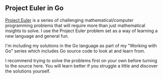 
## Project Euler in Go

[Project Euler](https://projecteuler.net/) is a series of challenging mathematical/computer programming problems that will require more than just mathematical insights to solve. I use the Project Euler problem set as a way of learning a new language and general fun.

I'm including my solutions in the Go language as part of my "Working with Go" series which includes Go source code to look at and learn from. 

I recommend trying to solve the problems first on your own before turning to the source here. You will learn better if you struggle a little and discover the solutions yourself.
